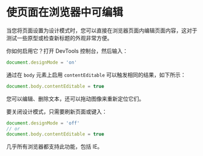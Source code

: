 # 使页面在浏览器中可编辑

当您将页面设置为设计模式时，您可以直接在浏览器页面内编辑页面内容，这对于测试一些原型或检查新标题的外观非常方便。

你如何启用它？打开 DevTools 控制台，然后输入：

```js
document.designMode = 'on'
```

通过在 `body` 元素上启用 `contentEditable` 可以触发相同的结果，如下所示：

```js
document.body.contentEditable = true
```

您可以编辑、删除文本，还可以拖动图像来重新定位它们。

要关闭设计模式，只需要刷新页面或键入：

```js
document.designMode = 'off'
// or
document.body.contentEditable = true
```

几乎所有浏览器都支持此功能，包括 IE。
